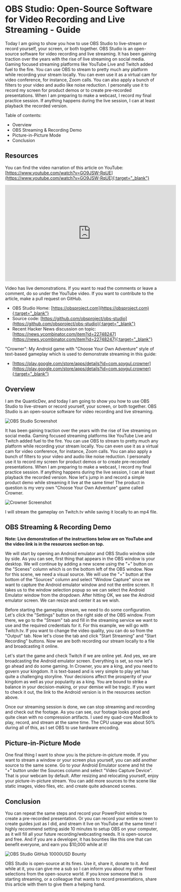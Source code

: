 # OBS Studio: Open-Source Software for Video Recording and Live Streaming - Guide
Today I am going to show you how to use OBS Studio to live-stream or record yourself, your screen, or both together. OBS Studio is an open-source software for video recording and live streaming. It has been gaining traction over the years with the rise of live streaming on social media. Gaming focused streaming platforms like YouTube Live and Twitch added fuel to the fire. You can use OBS to stream to pretty much any platform while recording your stream locally. You can even use it as a virtual cam for video conference, for instance, Zoom calls. You can also apply a bunch of filters to your video and audio like noise reduction. I personally use it to record my screen for product demos or to create pre-recorded presentations. When I am preparing to make a webcast, I record my final practice session. If anything happens during the live session, I can at least playback the recorded version.

Table of contents:
* Overview
* OBS Streaming & Recording Demo
* Picture-in-Picture Mode
* Conclusion

## Resources
You can find the video narration of this article on YouTube: [https://www.youtube.com/watch?v=GO9JSW-RqUE](https://www.youtube.com/watch?v=GO9JSW-RqUE){:target="_blank"}

<iframe width="560" height="315" src="https://www.youtube.com/embed/GO9JSW-RqUE" frameborder="0" allow="accelerometer; autoplay; encrypted-media; gyroscope; picture-in-picture" allowfullscreen></iframe>

Video has live demonstrations. If you want to read the comments or leave a comment, do so under the YouTube video. If you want to contribute to the article, make a pull request on GitHub.

* OBS Studio Home: [https://obsproject.com](https://obsproject.com){:target="_blank"}
* Source code: [https://github.com/obsproject/obs-studio](https://github.com/obsproject/obs-studio){:target="_blank"}
* Recent Hacker News discussion on topic: [https://news.ycombinator.com/item?id=22748247](https://news.ycombinator.com/item?id=22748247){:target="_blank"}

"Crowner": My Android game with "Choose Your Own Adventure" style of text-based gameplay which is used to demonstrate streaming in this guide:
* [https://play.google.com/store/apps/details?id=com.soygul.crowner](https://play.google.com/store/apps/details?id=com.soygul.crowner){:target="_blank"}

## Overview
I am the QuanticDev, and today I am going to show you how to use OBS Studio to live-stream or record yourself, your screen, or both together. OBS Studio is an open-source software for video recording and live streaming.

![OBS Studio Screenshot](media/obs_studio_screenshot.jpg)

It has been gaining traction over the years with the rise of live streaming on social media. Gaming focused streaming platforms like YouTube Live and Twitch added fuel to the fire. You can use OBS to stream to pretty much any platform while recording your stream locally. You can even use it as a virtual cam for video conference, for instance, Zoom calls. You can also apply a bunch of filters to your video and audio like noise reduction. I personally use it to record my screen for product demos or to create pre-recorded presentations. When I am preparing to make a webcast, I record my final practice session. If anything happens during the live session, I can at least playback the recorded version. Now let's jump in and record a simple product demo while streaming it live at the same time! The product in question is my very own "Choose Your Own Adventure" game called Crowner. 

![Crowner Screenshot](media/crowner_screenshot.png)

I will stream the gameplay on Twitch.tv while saving it locally to an mp4 file.

## OBS Streaming & Recording Demo

**Note: Live demonstration of the instructions below are on YouTube and the video link is in the resources section on top.**

We will start by opening an Android emulator and OBS Studio window side by side. As you can see, first thing that appears in the OBS window is your desktop. We will continue by adding a new scene using the "+" button on the "Scenes" column which is on the bottom left of the OBS window. Now for this scene, we need a visual source. We will use the "+" button at the bottom of the "Sources" column and select "Window Capture" since we want to capture the Android emulator window and not the entire screen. It takes us to the window selection popup so we can select the Android Emulator window from the dropdown. After hitting OK, we see the Android emulator screen. We can resize and center it as we wish.

Before starting the gameplay stream, we need to do some configuration. Let's click the "Settings" button on the right side of the OBS window. From there, we go to the "Stream" tab and fill in the streaming service we want to use and the required credentials for it. For this example, we will go with Twitch.tv. If you want to change the video quality, you can do so from the "Output" tab. Now let's close the tab and click "Start Streaming" and "Start Recording" buttons. Now we are both recording our stream locally to a file and broadcasting it online.

Let's start the game and check Twitch if we are online yet. And yes, we are broadcasting the Android emulator screen. Everything is set, so now let's go ahead and do some gaming. In Crowner, you are a king, and you need to govern your kingdom. It is text-based and is very simple to play yet has quite a challenging storyline. Your decisions affect the prosperity of your kingdom as well as your popularity as a king. You are bound to strike a balance in your decision-making, or your demise will be tragic. If you want to check it out, the link to the Android version is in the resources section above.

Once our streaming session is done, we can stop streaming and recording and check out the footage. As you can see, our footage looks good and quite clean with no compression artifacts. I used my quad-core MacBook to play, record, and stream at the same time. The CPU usage was about 50% during all of this, as I set OBS to use hardware encoding.

## Picture-in-Picture Mode
One final thing I want to show you is the picture-in-picture mode. If you want to stream a window or your screen plus yourself, you can add another source to the same scene. Go to your Android Emulator scene and hit the "+" button under the Sources column and select "Video Capture Device". That is your webcam by default. After resizing and relocating yourself, enjoy your picture-in-picture stream. You can add more sources to the scene like static images, video files, etc. and create quite advanced scenes.

## Conclusion
You can repeat the same steps and record your PowerPoint window to create a pre-recorded presentation. Or you can record your entire screen to create guides just as I did, and stream it live on YouTube at the same time! I highly recommend setting aside 10 minutes to setup OBS on your computer, as it will fill all your future recording/webcasting needs. It is open-source and free. And if you are a developer, it has bounties like this one that can benefit everyone, and earn you $10,000 while at it!

![OBS Studio GitHub 10000USD Bounty](media/github_10000USD_bounty.png)

OBS Studio is open-source at its fines. Use it, share it, donate to it. And while at it, you can give me a sub so I can inform you about my other finest selections from the open-source world. If you know someone that is starting streaming, or a colleague that wants to record presentations, share this article with them to give them a helping hand.